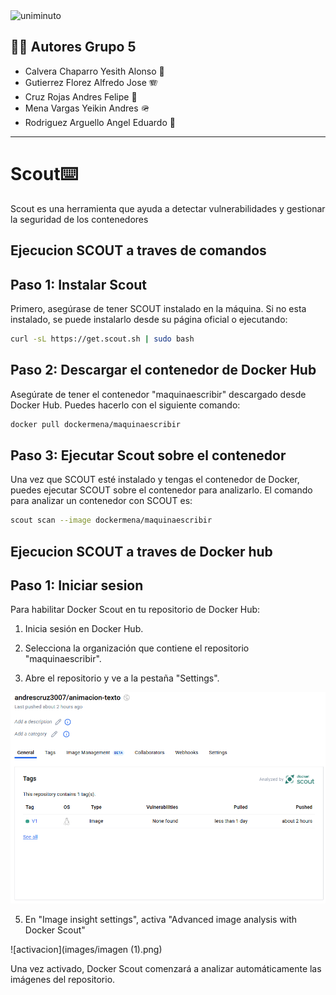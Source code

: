 <img src="https://co.isotools.us/wp-content/uploads/2013/07/UNIMINUTO.jpg" alt="uniminuto" width="800" height="300">


## 🧑‍🎓 Autores Grupo 5

- Calvera Chaparro Yesith Alonso 👾
- Gutierrez Florez Alfredo Jose 🪗
- Cruz Rojas Andres Felipe 🤖
- Mena Vargas Yeikin Andres 🪖
- Rodriguez Arguello Angel Eduardo 👑

---
# Scout⌨️️
Scout es una herramienta que ayuda a detectar vulnerabilidades y gestionar la seguridad de los contenedores

## Ejecucion SCOUT a traves de comandos

## Paso 1: Instalar Scout

Primero, asegúrase de tener SCOUT instalado en la máquina. Si no esta instalado, se puede instalarlo desde su página oficial o ejecutando:


``` bash
curl -sL https://get.scout.sh | sudo bash
```



## Paso 2: Descargar el contenedor de Docker Hub

Asegúrate de tener el contenedor "maquinaescribir" descargado desde Docker Hub. Puedes hacerlo con el siguiente comando:


``` bash
docker pull dockermena/maquinaescribir
```

## Paso 3: Ejecutar Scout sobre el contenedor

Una vez que SCOUT esté instalado y tengas el contenedor de Docker, puedes ejecutar SCOUT sobre el contenedor para analizarlo. El comando para analizar un contenedor con SCOUT es:

``` bash
scout scan --image dockermena/maquinaescribir
```

## Ejecucion SCOUT a traves de Docker hub

## Paso 1: Iniciar sesion

Para habilitar Docker Scout en tu repositorio de Docker Hub:

1. Inicia sesión en Docker Hub.

2. Selecciona la organización que contiene el repositorio "maquinaescribir".

3. Abre el repositorio y ve a la pestaña "Settings".
   
![activacion1](images/imagen.png)

5. En "Image insight settings", activa "Advanced image analysis with Docker Scout"


![activacion](images/imagen (1).png)



Una vez activado, Docker Scout comenzará a analizar automáticamente las imágenes del repositorio.
